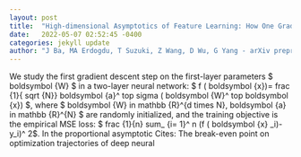 ```yaml
---
layout: post
title:  "High-dimensional Asymptotics of Feature Learning: How One Gradient Step Improves the Representation"
date:   2022-05-07 02:52:45 -0400
categories: jekyll update
author: "J Ba, MA Erdogdu, T Suzuki, Z Wang, D Wu, G Yang - arXiv preprint arXiv , 2022"
---
```

We study the first gradient descent step on the first-layer parameters $ boldsymbol {W} $ in a two-layer neural network: $ f ( boldsymbol {x})= frac {1}{ sqrt {N}} boldsymbol {a}^ top sigma ( boldsymbol {W}^ top boldsymbol {x}) $, where $ boldsymbol {W} in mathbb {R}^{d times N}, boldsymbol {a} in mathbb {R}^{N} $ are randomly initialized, and the training objective is the empirical MSE loss: $ frac {1}{n} sum_ {i= 1}^ n (f ( boldsymbol {x} _i)-y_i)^ 2$. In the proportional asymptotic Cites: The break-even point on optimization trajectories of deep neural